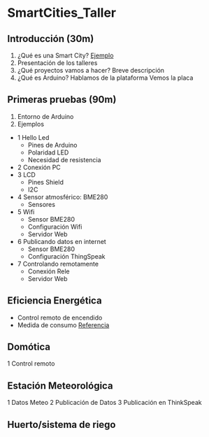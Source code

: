 # SmartCities_Taller

## Introducción (30m)
1. ¿Qué es una Smart City?
[Ejemplo](https://programarfacil.com/podcast/medir-consumo-electrico-arduino)
1. Presentación de los talleres
1. ¿Qué proyectos vamos a hacer?
Breve descripción
1. ¿Qué es Arduino?
Hablamos de la plataforma
Vemos la placa

## Primeras pruebas (90m)
1. Entorno de Arduino
1. Ejemplos
  * 1 Hello Led
    * Pines de Arduino
    * Polaridad LED
    * Necesidad de resistencia
  * 2 Conexión PC
  * 3 LCD
    * Pines Shield
    * I2C
  * 4 Sensor atmosférico: BME280
    * Sensores
  * 5 Wifi
    * Sensor BME280
    * Configuración Wifi
    * Servidor Web
  * 6 Publicando datos en internet
    * Sensor BME280
    * Configuración ThingSpeak
  * 7 Controlando remotamente
    * Conexión Rele
    * Servidor Web
## Eficiencia Energética
* Control remoto de encendido
* Medida de consumo [Referencia](https://www.luisllamas.es/arduino-intensidad-consumo-electrico-acs712/)

## Domótica
1 Control remoto


## Estación Meteorológica
1 Datos Meteo
2 Publicación de Datos
3 Publicación en ThinkSpeak


## Huerto/sistema de riego
